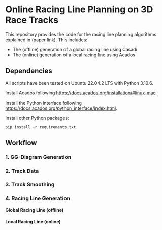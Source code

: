 # Online Racing Line Planning on 3D Race Tracks
This repository provides the code for the racing line planning algorithms explained in (paper link).
This includes: 

- The (offline) generation of a global racing line using Casadi 
- The (online) generation of a local racing line using Acados

## Dependencies
All scripts have been tested on Ubuntu 22.04.2 LTS with Python 3.10.6.

Install Acados following https://docs.acados.org/installation/#linux-mac.

Install the Python interface following https://docs.acados.org/python_interface/index.html.

Install other Python packages:
```
pip install -r requirements.txt
```

## Workflow

### 1. GG-Diagram Generation

### 2. Track Data

### 3. Track Smoothing

### 4. Racing Line Generation

#### Global Racing Line (offline)

#### Local Racing Line (online)

